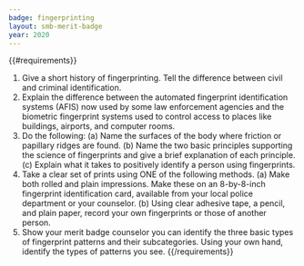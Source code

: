 ```yaml
---
badge: fingerprinting
layout: smb-merit-badge
year: 2020
---
```


{{#requirements}}
1. Give a short history of fingerprinting. Tell the difference between civil and criminal identification.
2. Explain the difference between the automated fingerprint identification systems (AFIS) now used by some law enforcement agencies and the biometric fingerprint systems used to control access to places like buildings, airports, and computer rooms.
3. Do the following:
    (a) Name the surfaces of the body where friction or papillary ridges are found.
    (b) Name the two basic principles supporting the science of fingerprints and give a brief explanation of each principle.
    (c) Explain what it takes to positively identify a person using fingerprints.
4. Take a clear set of prints using ONE of the following methods.
    (a) Make both rolled and plain impressions. Make these on an 8-by-8-inch fingerprint identification card, available from your local police department or your counselor.
    (b) Using clear adhesive tape, a pencil, and plain paper, record your own fingerprints or those of another person.
5. Show your merit badge counselor you can identify the three basic types of fingerprint patterns and their subcategories. Using your own hand, identify the types of patterns you see.
{{/requirements}}
